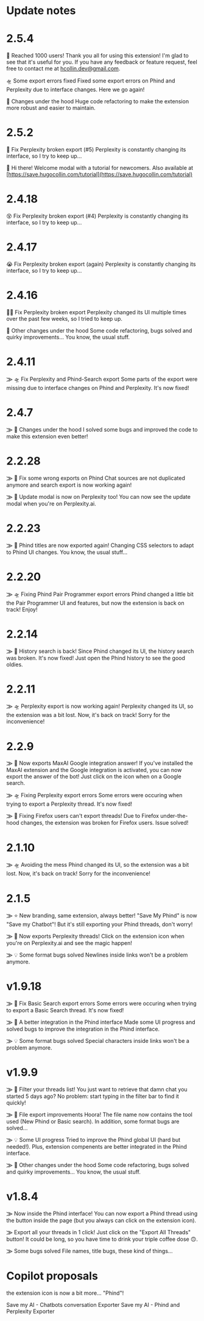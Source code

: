 # Update notes
# 2.5.4
🎉 Reached 1000 users!
Thank you all for using this extension! I'm glad to see that it's useful for you. 
If you have any feedback or feature request, feel free to contact me at [hcollin.dev@gmail.com](mailto:hcollin.dev@gmail.com).

🛸 Some export errors fixed
Fixed some export errors on Phind and Perplexity due to interface changes. Here we go again!

🧩 Changes under the hood
Huge code refactoring to make the extension more robust and easier to maintain.

# 2.5.2
🤯 Fix Perplexity broken export (#5)
Perplexity is constantly changing its interface, so I try to keep up...

👋 Hi there!
Welcome modal with a tutorial for newcomers. Also available at [https://save.hugocollin.com/tutorial](https://save.hugocollin.com/tutorial)

# 2.4.18
😵 Fix Perplexity broken export (#4)
Perplexity is constantly changing its interface, so I try to keep up...

# 2.4.17
😭 Fix Perplexity broken export (again)
Perplexity is constantly changing its interface, so I try to keep up...

# 2.4.16
😮‍💨 Fix Perplexity broken export
Perplexity changed its UI multiple times over the past few weeks, so I tried to keep up.

🧩 Other changes under the hood
Some code refactoring, bugs solved and quirky improvements... You know, the usual stuff.

# 2.4.11
⨠ 🛸 Fix Perplexity and Phind-Search export
Some parts of the export were missing due to interface changes on Phind and Perplexity. It's now fixed!

# 2.4.7
⨠ 🚀 Changes under the hood
I solved some bugs and improved the code to make this extension even better!

# 2.2.28
⨠ 🚀 Fix some wrong exports on Phind
Chat sources are not duplicated anymore and search export is now working again!

⨠ 📢 Update modal is now on Perplexity too!
You can now see the update modal when you're on Perplexity.ai.

# 2.2.23
⨠ 🧩 Phind titles are now exported again!
Changing CSS selectors to adapt to Phind UI changes. You know, the usual stuff...

# 2.2.20
⨠ 🛸 Fixing Phind Pair Programmer export errors
Phind changed a little bit the Pair Programmer UI and features, but now the extension is back on track! Enjoy!


# 2.2.14
⨠ 🔎 History search is back!
Since Phind changed its UI, the history search was broken. It's now fixed! Just open the Phind history to see the good oldies.


# 2.2.11
⨠ 🛸 Perplexity export is now working again!
Perplexity changed its UI, so the extension was a bit lost. Now, it's back on track! Sorry for the inconvenience!


# 2.2.9
⨠ 🚀 Now exports MaxAI Google integration answer!
If you've installed the MaxAI extension and the Google integration is activated, you can now export the answer of the bot! Just click on the icon when on a Google search.

⨠ 🛸 Fixing Perplexity export errors
Some errors were occuring when trying to export a Perplexity thread. It's now fixed!

⨠ 🧩 Fixing Firefox users can't export threads!
Due to Firefox under-the-hood changes, the extension was broken for Firefox users. Issue solved!


# 2.1.10
⨠ 🛸 Avoiding the mess
Phind changed its UI, so the extension was a bit lost. Now, it's back on track! Sorry for the inconvenience!


# 2.1.5
⨠ ⭐ New branding, same extension, always better!
"Save My Phind" is now "Save my Chatbot"! But it's still exporting your Phind threads, don't worry!

⨠ 🚀 Now exports Perplexity threads!
Click on the extension icon when you're on Perplexity.ai and see the magic happen!

⨠ 💡 Some format bugs solved
Newlines inside links won't be a problem anymore.

# v1.9.18
⨠ 🚀 Fix Basic Search export errors
Some errors were occuring when trying to export a Basic Search thread. It's now fixed!

⨠ 🧩 A better integration in the Phind interface
Made some UI progress and solved bugs to improve the integration in the Phind interface.

⨠ 💡 Some format bugs solved
Special characters inside links won't be a problem anymore.

# v1.9.9
⨠ 🔎 Filter your threads list!
You just want to retrieve that damn chat you started 5 days ago? No problem: start typing in the filter bar to find it quickly!

⨠ 🚀 File export improvements
Hoora! The file name now contains the tool used (New Phind or Basic search). In addition, some format bugs are solved...

⨠ 💡 Some UI progress 
Tried to improve the Phind global UI (hard but needed!). Plus, extension compenents are better integrated in the Phind interface. 

⨠ 🧩 Other changes under the hood
Some code refactoring, bugs solved and quirky improvements... You know, the usual stuff.

# v1.8.4
⨠ Now inside the Phind interface!
You can now export a Phind thread using the button inside the page (but you always can click on the extension icon).

⨠ Export all your threads in 1 click!
Just click on the "Export All Threads" button! It could be long, so you have time to drink your triple coffee dose 🙃.

⨠ Some bugs solved
File names, title bugs, these kind of things...


# Copilot proposals
the extension icon is now a bit more... "Phind"!

Save my AI - Chatbots conversation Exporter
Save my AI - Phind and Perplexity Exporter

[//]: # (Phind changed its UI, so the extension is now a bit lost. I'm working on it, but it could take some time. Sorry for the inconvenience!)

[//]: # (👽 New feature: Export to CSV!)
